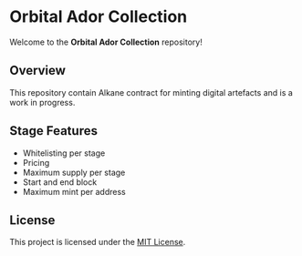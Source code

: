 # Orbital Ador Collection

Welcome to the **Orbital Ador Collection** repository!

## Overview

This repository contain Alkane contract for minting digital artefacts and is a work in progress. 

## Stage Features
- Whitelisting per stage 
- Pricing
- Maximum supply per stage
- Start and end block
- Maximum mint per address

## License

This project is licensed under the [MIT License](LICENSE).

